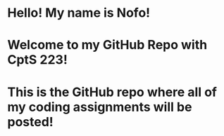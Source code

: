 # Hello! My name is Nofo!
# Welcome to my GitHub Repo with CptS 223!
# This is the GitHub repo where all of my coding assignments will be posted!
